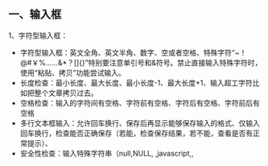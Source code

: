 ## 一、输入框
1、字符型输入框：
* 字符型输入框：英文全角、英文半角、数字、空或者空格、特殊字符“~！@#￥%……&*？[]{}”特别要注意单引号和&符号。禁止直接输入特殊字符时，使用“粘贴、拷贝”功能尝试输入。
* 长度检查：最小长度、最大长度、最小长度-1、最大长度+1、输入超工字符比如把整个文章拷贝过去。
* 空格检查：输入的字符间有空格、字符前有空格、字符后有空格、字符前后有空格
* 多行文本框输入：允许回车换行、保存后再显示能够保存输入的格式、仅输入回车换行，检查能否正确保存（若能，检查保存结果，若不能，查看是否有正常提示）、
* 安全性检查：输入特殊字符串（null,NULL, ,javascript,<script>,</script>,<title>,<html>,<td>）、输入脚本函数(<script>alert("abc")</script>)、doucment.write("abc")、<b>hello</b>）
2、数值型输入框：
* 边界值：最大值、最小值、最大值+1、最小值-1 
* 位数：最小位数、最大位数、最小位数-1最大位数+1、输入超长值、输入整数 
* 异常值、特殊字符：输入空白（NULL）、空格或"~!@#$%^&*()_+{}|[]\:"<>?;',./?;:'-=等可能导致系统错误的字符、禁止直接输入特殊字符时，尝试使用粘贴拷贝查看是否能正常提交、word中的特殊功能，通过剪贴板拷贝到输入框，分页符，分节符类似公式的上下标等、数值的特殊符号如∑，㏒，㏑，∏，+，-等、
输入负整数、负小数、分数、输入字母或汉字、小数（小数前0点舍去的情况，多个小数点的情况）、首位为0的数字如01、02、科学计数法是否支持1.0E2、全角数字与半角数字、数字与字母混合、16进制，8进制数值、货币型输入（允许小数点后面几位）、
* 安全性检查：不能直接输入就copy
3、日期型输入框：
* 合法性检查：(输入0日、1日、32日)、月输入[1、3、5、7、8、10、12]、日输入[31]、月输入[4、6、9、11]、日输入[30][31]、输入非闰年，月输入[2]，日期输入[28、29]、输入闰年，月输入[2]、日期输入[29、30]、月输入[0、1、12、13]
* 异常值、特殊字符：输入空白或NULL、输入~！@#￥%……&*（）{}[]等可能导致系统错误的字符
* 安全性检查：不能直接输入，就copy，是否数据检验出错？
4、信息重复:在一些需要命名,且名字应该唯一的信息输入重复的名字或ID,看系统有没有处理,会否报错,重名包括是否区分大小写,以及在输入内容的前后输入空格,系统是否作出正确处理.
## 二、搜索功能
若查询条件为输入框，则参考输入框对应类型的测试方法
1、功能实现：
* 如果支持模糊查询，搜索名称中任意一个字符是否能搜索到
* 比较长的名称是否能查到
* 输入系统中不存在的与之匹配的条件
* 用户进行查询操作时，一般情况是不进行查询条件的清空，除非需求特殊说明。
2、组合测试：
* 不同查询条件之间来回选择，是否出现页面错误（单选框和多选框最容易出错）
* 测试多个查询条件时，要注意查询条件的组合测试，可能不同组合的测试会报错。
 
## 三、添加、修改功能
1、特殊键：（1）是否支持Tab键 （2）是否支持回车键
2、提示信息：（1）不符合要求的地方是否有错误提示
3、唯一性：（1）字段唯一的，是否可以重复添加，添加后是否能修改为已存在的字段（字段包括区分大小写以及在输入的内容前后输入空格，保存后，数据是否真的插入到数据库中，注意保存后数据的正确性）
4、数据 正确性：
* 对编辑页的每个编辑项进行修改，点击保存，是否可以保存成功，检查想关联的数据是否得到更新。
* 进行必填项检查（即是否给出提示以及提示后是否依然把数据存到数据库中；是否提示后出现页码错乱等）
* 是否能够连续添加（针对特殊情况）
* 在编辑的时候，注意编辑项的长度限制，有时在添加的时候有，在编辑的时候却没有（注意要添加和修改规则是否一致）
* 对于有图片上传功能的编辑框，若不上传图片，查看编辑页面时是否显示有默认的图片，若上传图片，查看是否显示为上传图片
* 修改后增加数据后，特别要注意查询页面的数据是否及时更新，特别是在首页时要注意数据的更新。
* 提交数据时，连续多次点击，查看系统会不会连续增加几条相同的数据或报错。
* 若结果列表中没有记录或者没选择某条记录，点击修改按钮，系统会抛异常。
 
## 四、删除功能
1、特殊键：（1）是否支持Tab键 （2）是否支持回车键   
2、提示信息：（1）不选择任何信息，直接点击删除按钮，是否有提示（2）删除某条信息时，应该有确认提示    
3、数据 实现：（1）是否能连续删除多个产品（2）当只有一条数据时，是否可以删除成功 （3）删除一条数据后，是否可以添加相同的数据（4）如系统支持批量删除，注意删除的信息是否正确 （5）如有全选，注意是否把所有的数据删除（6）删除数据时，要注意相应查询页面的数据是否及时更新 （7）如删除的数据与其他业务数据关联，要注意其关联性（如删除部门信息时，部门下游员工，则应该给出提示）（8）如果结果列表中没有记录或没有选择任何一条记录，点击删除按钮系统会报错。
 
如：某一功能模块具有最基本的增删改查功能，则需要进行以下测试
单项功能测试（增加、修改、查询、删除）  
增加——>增加——>增加 （连续增加测试）   
增加——>删除   
增加——>删除——>增加 （新增加的内容与删除内容一致）   
增加——>修改——>删除   
修改——>修改——>修改 （连续修改测试）  
修改——>增加（新增加的内容与修改前内容一致）   
修改——>删除  
修改——>删除——>增加 （新增加的内容与删除内容一致）   
删除——>删除——>删除 （连续删除测试）   
 
五、注册、登陆模块
1、注册功能：   
* 注册时，设置密码为特殊版本号，检查登录时是否会报错   
* 注册成功后，页面应该以登陆状态跳转到首页或指定页面  
* 在注册信息中删除已输入的信息，检查是否可以注册成功。  
2、登陆 功能：
* 输入正确的用户名和正确的密码
* 输入正确的用户名和错误的密码
* 输入错误的用户名和正确的密码
* 输入错误的用户名和错误的密码
* 不输入用户名和密码（均为空格）
* 只输入用户名，密码为空
* 用户名为空，只输入密码
* 输入正确的用户名和密码，但是不区分大小写
* 用户名和密码包括特殊字符
* 用户名和密码输入超长值
* 已删除的用户名和密码
* 登录时，当页面刷新或重新输入数据时，验证码是否更新
 
## 六、上传图片测试
1、功能 实现：
* 文件类型正确、大小合适
* 文件类型正确，大小不合适
* 文件类型错误，大小合适
* 文件类型和大小都合适，上传一个正在使用中的图片
* 文件类型大小都合适，手动输入存在的图片地址来上传
* 文件类型和大小都合适，输入不存在的图片地址来上传
* 文件类型和大小都合适，输入图片名称来上传
* 不选择文件直接点击上传，查看是否给出提示
* 连续多次选择不同的文件，查看是否上传最后一次选择的文件
 
## 七、查询结果列表
1、功能 实现：
* 列表、列宽是否合理
* 列表数据太宽有没有提供横向滚动
* 列表的列名有没有与内容对应
* 列表的每列的列名是否描述的清晰
* 列表是否把不必要的列都显示出来
* 点击某列进行排序，是否会报错（点击查看每一页的排序是否正确）
* 双击或单击某列信息，是否会报错
 
## 八、返回键检查
1、一条已经成功提交的记录，返回后再提交，是否做了处理   
2、检查多次使用返回键的情况，在有返回键的地方，返回到原来的页面多次，查看是否会出错     
 
## 九、回车键检查
1、在输入结果后，直接按回车键，看系统如何处理，是否会报错
 
## 十、刷新键检查
1、在Web系统中，使用刷新键，看系统如何处理，是否会报错
 
## 十一、直接URL链接检查
1、在Web系统中，在地址栏直接输入各个功能页面的URL地址，看系统如何处理，是否能够直接链接查看（匿名查看），是否有权限控制，是否直接执行，并返回相应结果页；
 
## 十二、界面和易用性测试
1. 风格、样式、颜色是否协调
2. 界面布局是否整齐、协调（保证全部显示出来的，尽量不要使用滚动条
3. 界面操作、标题描述是否恰当（描述有歧义、注意是否有错别字）
4. 操作是否符合人们的常规习惯（有没有把相似的功能的控件放在一起，方便操作）
5. 提示界面是否符合规范（不应该显示英文的cancel、ok，应该显示中文的确定等）
6. 界面中各个控件是否对齐
7. 日期控件是否可编辑
8. 日期控件的长度是否合理，以修改时可以把时间全部显示出来为准
9. 查询结果列表列宽是否合理、标签描述是否合理
10. 查询结果列表太宽没有横向滚动提示
11. 对于信息比较长的文本，文本框有没有提供自动竖直滚动条
12. 数据录入控件是否方便
13. 有没有支持Tab键，键的顺序要有条理，不乱跳
14. 有没有提供相关的热键
15. 控件的提示语描述是否正确
16. 模块调用是否统一，相同的模块是否调用同一个界面
17. 用滚动条移动页面时，页面的控件是否显示正常
18. 日期的正确格式应该是XXXX-XX-XX或XXXX-XX-XX XX:XX:XX
19. 页面是否有多余按钮或标签
20. 窗口标题或图标是否与菜单栏的统一
21. 窗口的最大化、最小化是否能正确切换
22. 对于正常的功能，用户可以不必阅读用户手册就能使用
23. 执行风险操作时，有确认、删除等提示吗
24. 操作顺序是否合理
25. 正确性检查：检查页面上的form, button, table, header, footer,提示信息，还有其他文字拼写，句子的语法等是否正确。
26. 系统应该在用户执行错误的操作之前提出警告，提示信息.
27. 页面分辨率检查，在各种分辨率浏览系统检查系统界面友好性。
28. 合理性检查：做delete, update, add, cancel, back等操作后，查看信息回到的页面是否合理。
29. 检查本地化是否通过：英文版不应该有中文信息，英文翻译准确，专业。
 
## 十三、兼容性测试
兼容性测试不只是指界面在不同操作系统或浏览器下的兼容，有些功能方面的测试，也要考虑到兼容性，
包括操作系统兼容和应用软件兼容，可能还包括硬件兼容
比如涉及到ajax、jquery、javascript等技术的，都要考虑到不同浏览器下的兼容性问题。
 
## 十四、链接测试
主要是保证链接的可用性和正确性，它也是网站测试中比较重要的一个方面。
可以使用特定的工具如XENU来进行链接测试。
1导航测试导航描述了用户在一个页面内操作的方式，在不同的用户接口控制之间，例如按钮、对话框、列表和窗口等；或在不同的连接页面之间。通过考虑下列问题，可以决定一个Web应用系统是否易于导航：导航是否直观？Web系统的主要部分是否可通过主页存取？Web系统是否需要站点地图、搜索引擎或其他的导航帮助？
在一个页面上放太多的信息往往起到与预期相反的效果。Web应用系统的用户趋向于目的驱动，很快地扫描一个Web应用系统，看是否有满足自己需要的信息，如果没有，就会很快地离开。很少有用户愿意花时间去熟悉Web应用系统的结构，因此，Web应用系统导航帮助要尽可能地准确。导航的另一个重要方面是Web应用系统的页面结构、导航、菜单、连接的风格是否一致。确保用户凭直觉就知道Web应用系统里面是否还有内容，内容在什么地方。
Web应用系统的层次一旦决定，就要着手测试用户导航功能，让最终用户参与这种测试，效果将更加明显。
2图形测试
在Web应用系统中，适当的图片和动画既能起到广告宣传的作用，又能起到美化页面的功能。一个Web应用系统的图形可以包括图片、动画、边框、颜色、字体、背景、按钮等。图形测试的内容有：（1）要确保图形有明确的用途，图片或动画不要胡乱地堆在一起，以免浪费传输时间。Web应用系统的图片尺寸要尽量地小，并且要能清楚地说明某件事情，一般都链接到某个具体的页面。
（2）验证所有页面字体的风格是否一致。
（3）背景颜色应该与字体颜色和前景颜色相搭配。
（4）图片的大小和质量也是一个很重要的因素，一般采用JPG或GIF压缩，最好能使图片的大小减小到30k以下
（5）最后，需要验证的是文字回绕是否正确。如果说明文字指向右边的图片，应该确保该图片出现在右边。不要因为使用图片而使窗口和段落排列古怪或者出现孤行。
通常来说，使用少许或尽量不使用背景是个不错的选择。如果您想用背景，那么最好使用单色的，和导航条一起放在页面的左边。另外，图案和图片可能会转移用户的注意力。

## 十五、业务流程测试（主要功能测试）
业务流程，一般会涉及到多个模块的数据，所以在对业务流程测试时，首先要保证单个模块功能的正确性，其次就要对各个模块间传递的数据进行测试，这往往是容易出现问题的地方，测试时一定要设计不同的数据进行测试。

## 十六、安全性测试
* SQL注入（比如登陆页面）
* XSS跨网站脚本攻击：程序或数据库没有对一些特殊字符进行过滤或处理，导致用户所输入的一些破坏性的脚本语句能够直接写进数据库中，浏览器会直接执行这些脚本语句，破坏网站的正常显示，或网站用户的信息被盗,构造脚本语句时，要保证脚本的完整性。
　　document.write("abc")
　　<script>alter("abc")</script>
* URL地址后面随便输入一些符号，并尽量是动态参数靠后
* 验证码更新问题
* 现在的Web应用系统基本采用先注册，后登陆的方式。因此，必须测试有效和无效的用户名和密码，要注意到是否大小写敏感，可以试多少次的限制，是否可以不登陆而直接浏览某个页面等。
* Web应用系统是否有超时的限制，也就是说，用户登陆后在一定时间内（例如15分钟）没有点击任何页面，是否需要重新登陆才能正常使用。
* 为了保证Web应用系统的安全性，日志文件是至关重要的。需要测试相关信息是否写进了日志文件、是否可追踪。
* 当使用了安**接字时，还要测试加密是否正确，检查信息的完整性。
* 服务器端的脚本常常构成安全漏洞，这些漏洞又常常被黑客利用。所以，还要测试没有经过授权，就不能在服务器端放置和编辑脚本的问题。
 
## 十七、性能测试
1连接速度测试
用户连接到Web应用系统的速度根据上网方式的变化而变化，他们或许是电话拨号，或是宽带上网。当下载一个程序时，用户可以等较长的时间，但如果仅仅访问一个页面就不会这样。如果Web系统响应时间太长（例如超过5秒钟），用户就会因没有耐心等待而离开。
另外，有些页面有超时的限制，如果响应速度太慢，用户可能还没来得及浏览内容，就需要重新登陆了。而且，连接速度太慢，还可能引起数据丢失，使用户得不到真实的页面。
2负载测试负载测试是为了测量Web系统在某一负载级别上的性能，以保证Web系统在需求范围内能正常工作。负载级别可以是某个时刻同时访问Web系统的用户数量，也可以是在线数据处理的数量。例如：Web应用系统能允许多少个用户同时在线？如果超过了这个数量，会出现什么现象？Web应用系统能否处理大量用户对同一个页面的请求？
3压力测试
负载测试应该安排在Web系统发布以后，在实际的网络环境中进行测试。因为一个企业内部员工，特别是项目组人员总是有限的，而一个Web系统能同时处理的请求数量将远远超出这个限度，所以，只有放在Internet上，接受负载测试，其结果才是正确可信的。进行压力测试是指实际破坏一个Web应用系统，测试系统的反映。压力测试是测试系统的限制和故障恢复能力，也就是测试Web应用系统会不会崩溃，在什么情况下会崩溃。黑客常常提供错误的数据负载，直到Web应用系统崩溃，接着当系统重新启动时获得存取权。
压力测试的区域包括表单、登陆和其他信息传输页面等。
 
备注：
1、负载/压力测试应该关注什么    
测试需要验证系统能否在同一时间响应大量的用户，在用户传送大量数据的时候能否响应，系统能否长时间运行。可访问性对用户来说是极其重要的。如果用户得到“系统忙”的信息，他们可能放弃，并转向竞争对手。系统检测不仅要使用户能够正常访问站点，在很多情况下，可能会有黑客试图通过发送大量数据包来攻击服务器。出于安全的原因，测试人员应该知道当系统过载时，需要采取哪些措施，而不是简单地提升系统性能。
1）瞬间访问高峰    
如果您的站点用于公布彩票的抽奖结果，最好使系统在中奖号码公布后的一段时间内能够响应上百万的请求。负载测试工具能够模拟X个用户同时访问测试站点。
2）每个用户传送大量数据   
网上书店的多数用户可能只订购1-5书，但是大学书店可能会订购5000本有关心理学介绍的课本?或者一个祖母为她的50个儿孙购买圣诞礼物(当然每个孩子都有自己的邮件地址)系统能处理单个用户的大量数据吗?
3）长时间的使用    
如果站点用于处理鲜花订单，那么至少希望它在母亲节前的一周内能持续运行。如果站点提供基于web的email服务，那么点最好能持续运行几个月，甚至几年。可能需要使用自动测试工具来完成这种类型的测试，因为很难通过手工完成这些测试。你可以想象组织100个人同时点击某个站点。但是同时组织100000个人呢。通常，测试工具在第二次使用的时候，它创造的效益，就足以支付成本。而且，测试工具安装完成之后，再次使用的时候，只要点击几下。
采取措施：采用性能测试工具WAS、ACT，LR等协助进行测试

 
十八、测试中应该注意的其他情况
1. 在测试时，与网络有关的步骤或者模块必须考虑到断网的情况
2. 每个页面都有相应的Title，不能为空，或者显示“无标题页”
3. 在测试的时候要考虑到页面出现滚动条时，滚动条上下滚动时，页面是否正常
4. URL不区分大小写，大小写不敏感
5. 对于电子商务网站，当用户并发购买数量大于库存的数量时，系统如何处理
6. 测试数据避免单纯输入“123”、“abc“之类的，让测试数据尽量接近实际
7. 进行测试时，尽量不要用超级管理员进行测试，用新建的用户进行测试。测试人员尽量不要使用同一个用户进行测试
8. 提示信息：提示信息是否完整、正确、详细
9. 帮助信息：是否提供帮助信息，帮助信息的表现形式（页面文字、提示信息、帮助文件），帮助信息是否正确、详细
10. 可扩展性：是否由升级的余地，是否保留了接口
11. 稳定性：运行所需的软硬件配置，占用资源情况，出现问题时的容错性，对数据的保护
12. 运行速度：运行的快慢，带宽占用情况
